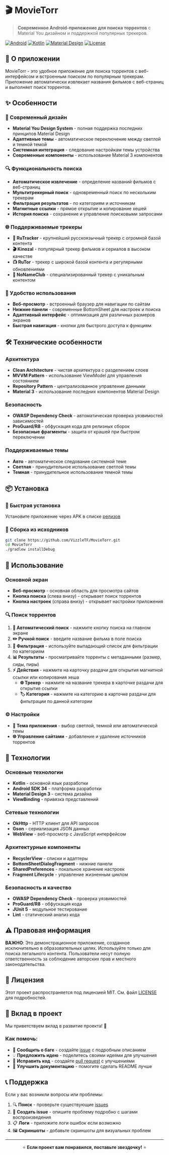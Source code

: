 

# 🎬 MovieTorr

> **Современное Android-приложение для поиска торрентов** с Material You дизайном и поддержкой популярных трекеров.

[![Android](https://img.shields.io/badge/Android-7.0+-green.svg)](https://developer.android.com/about/versions/nougat)
[![Kotlin](https://img.shields.io/badge/Kotlin-1.8+-blue.svg)](https://kotlinlang.org/)
[![Material Design](https://img.shields.io/badge/Material%20Design-3-orange.svg)](https://m3.material.io/)
[![License](https://img.shields.io/badge/License-MIT-yellow.svg)](LICENSE)

## 📱 О приложении

MovieTorr - это удобное приложение для поиска торрентов с веб-интерфейсом и встроенным поиском по популярным трекерам. Приложение автоматически извлекает названия фильмов с веб-страниц и выполняет поиск торрентов.

## ✨ Особенности

### 🎨 Современный дизайн
- **Material You Design System** - полная поддержка последних принципов Material Design
- **Адаптивные темы** - автоматическое переключение между светлой и темной темой
- **Системная интеграция** - следование настройкам темы устройства
- **Современные компоненты** - использование Material 3 компонентов

### 🔍 Функциональность поиска
- **Автоматическое извлечение** - определение названий фильмов с веб-страниц
- **Мультитрекерный поиск** - одновременный поиск по нескольким трекерам
- **Фильтрация результатов** - по категориям и источникам
- **Магнитные ссылки** - прямое открытие и копирование хешей
- **История поиска** - сохранение и управление поисковыми запросами

### 🌐 Поддерживаемые трекеры
- **🎯 RuTracker** - крупнейший русскоязычный трекер с огромной базой контента
- **🎬 Kinozal** - популярный трекер фильмов и сериалов в высоком качестве
- **📺 RuTor** - трекер с широкой базой контента и регулярными обновлениями
- **🎪 NoNameClub** - специализированный трекер с уникальным контентом

### 🎯 Удобство использования
- **Веб-просмотр** - встроенный браузер для навигации по сайтам
- **Нижние панели** - современные BottomSheet для настроек и поиска
- **Адаптивный интерфейс** - оптимизация для различных размеров экранов
- **Быстрая навигация** - кнопки для быстрого доступа к функциям

## 🛠 Технические особенности

### Архитектура
- **Clean Architecture** - чистая архитектура с разделением слоев
- **MVVM Pattern** - использование ViewModel для управления состоянием
- **Repository Pattern** - централизованное управление данными
- **Material 3** - использование последних компонентов Material Design

### Безопасность
- **OWASP Dependency Check** - автоматическая проверка уязвимостей зависимостей
- **ProGuard/R8** - обфускация кода для релизных сборок
- **Безопасные фрагменты** - защита от крашей при быстром переключении

### Поддерживаемые темы
- **Авто** - автоматическое следование системной теме
- **Светлая** - принудительное использование светлой темы
- **Темная** - принудительное использование темной темы

## 📦 Установка

### 🚀 Быстрая установка
Установите приложение через APK в списке [релизов](https://github.com/VizzleTF/MovieTorr/releases)

### 🔧 Сборка из исходников
```bash
git clone https://github.com/VizzleTF/MovieTorr.git
cd MovieTorr
./gradlew installDebug
```

## 🚀 Использование

### Основной экран
- **Веб-просмотр** - основная область для просмотра сайтов
- **Кнопка поиска** (слева внизу) - открывает поиск торрентов
- **Кнопка настроек** (справа внизу) - открывает настройки приложения

### 🔍 Поиск торрентов
1. **🎯 Автоматический поиск** - нажмите кнопку поиска на главном экране
2. **✏️ Ручной поиск** - введите название фильма в поле поиска
3. **🔽 Фильтрация** - используйте выпадающий список для фильтрации по категориям
4. **📊 Результаты** - просматривайте торренты с метаданными (размер, сиды, пиры)
5. **⚡ Действия** - нажмите на карточку раздачи для открытия магнитной ссылки или копирования хеша
   - **🌐 Трекер** - нажмите на название трекера в карточке раздачи для открытия ссылки
   - **🏷️ Категория** - нажмите на категорию в карточке раздачи для фильтрации по данной категории

### ⚙️ Настройки
- **🎨 Тема приложения** - выбор светлой, темной или автоматической темы
- **🌐 Управление сайтами** - добавление и удаление источников торрентов

## 🔧 Технологии

### Основные технологии
- **Kotlin** - основной язык разработки
- **Android SDK 34** - платформа разработки
- **Material Design 3** - система дизайна
- **ViewBinding** - привязка представлений

### Сетевые технологии
- **OkHttp** - HTTP клиент для API запросов
- **Gson** - сериализация JSON данных
- **WebView** - веб-просмотр с JavaScript интерфейсом

### Архитектурные компоненты
- **RecyclerView** - списки и адаптеры
- **BottomSheetDialogFragment** - нижние панели
- **SharedPreferences** - локальное хранение настроек
- **Fragment Lifecycle** - управление жизненным циклом

### Безопасность и качество
- **OWASP Dependency Check** - проверка уязвимостей
- **ProGuard/R8** - обфускация кода
- **JUnit 5** - модульное тестирование
- **Lint** - статический анализ кода


## ⚠️ Правовая информация

**ВАЖНО**: Это демонстрационное приложение, созданное исключительно в образовательных целях. Используйте только для поиска легального контента. Пользователи несут полную ответственность за соблюдение авторских прав и местного законодательства.

## 📄 Лицензия

Этот проект распространяется под лицензией MIT. См. файл [LICENSE](LICENSE) для подробностей.

## 🤝 Вклад в проект

Мы приветствуем вклад в развитие проекта! 🚀

### Как помочь:
- 🐛 **Сообщить о баге** - создайте [issue](https://github.com/VizzleTF/MovieTorr/issues) с подробным описанием
- 💡 **Предложить идею** - поделитесь своими идеями для улучшения
- 🔧 **Исправить код** - создайте [pull request](https://github.com/VizzleTF/MovieTorr/pulls) с улучшениями
- 📖 **Улучшить документацию** - помогите сделать README лучше

## 📞 Поддержка

Если у вас возникли вопросы или проблемы:

1. 🔍 **Поиск** - проверьте существующие [issues](https://github.com/VizzleTF/MovieTorr/issues)
2. 📝 **Создать issue** - опишите проблему подробно с шагами воспроизведения
3. 📋 **Логи** - приложите логи ошибок если возможно
4. 🖼️ **Скриншоты** - добавьте скриншоты для визуальных проблем

---

<div align="center">

⭐ **Если проект вам понравился, поставьте звездочку!** ⭐

</div>